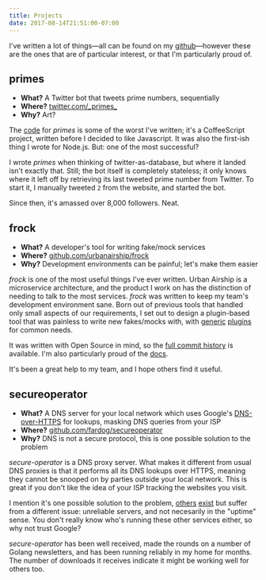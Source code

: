 ```yaml
---
title: Projects
date: 2017-08-14T21:51:00-07:00
---
```


I've written a lot of things—all can be found on my [github][]—however these
are the ones that are of particular interest, or that I'm particularly proud
of.

## primes
* **What?** A Twitter bot that tweets prime numbers, sequentially
* **Where?** [twitter.com/\_primes\_][primes-twitter]
* **Why?** Art?

The [code][primes-github] for _primes_ is some of the worst I've written; it's
a CoffeeScript project, written before I decided to like Javascript. It was
also the first-ish thing I wrote for Node.js. But: one of the most successful?

I wrote _primes_ when thinking of twitter-as-database, but where it landed
isn't exactly that. Still; the bot itself is completely stateless; it only
knows where it left off by retrieving its last tweeted prime number from
Twitter. To start it, I manually tweeted `2` from the website, and started the
bot.

Since then, it's amassed over 8,000 followers. Neat.

## frock
* **What?** A developer's tool for writing fake/mock services
* **Where?** [github.com/urbanairship/frock][frock-github]
* **Why?** Development environments can be painful; let's make them easier

_frock_ is one of the most useful things I've ever written. Urban Airship is a
microservice architecture, and the product I work on has the distinction of
needing to talk to the most services. _frock_ was written to keep my team's
development environment sane. Born out of previous tools that handled only
small aspects of our requirements, I set out to design a plugin-based tool that
was painless to write new fakes/mocks with, with [generic][frock-static]
[plugins][frock-proxy] for common needs.

It was written with Open Source in mind, so the
[full commit history][frock-commits] is available. I'm also particularly proud
of the [docs][frock-docs].

It's been a great help to my team, and I hope others find it useful.

## secureoperator
* **What?** A DNS server for your local network which uses Google's
  [DNS-over-HTTPS][gdns] for lookups, masking DNS queries from your ISP
* **Where?** [github.com/fardog/secureoperator][secop-github]
* **Why?** DNS is not a secure protocol, this is one possible solution to the
  problem

_secure-operator_ is a DNS proxy server. What makes it different from usual DNS
proxies is that it performs all its DNS lookups over HTTPS, meaning they cannot
be snooped on by parties outside your local network. This is great if you don't
like the idea of your ISP tracking the websites you visit.

I mention it's one possible solution to the problem, [others][dnscrypt]
[exist][openresolve] but suffer from a different issue: unreliable servers, and
not necesarily in the "uptime" sense. You don't really know who's running these
other services either, so why not trust Google?

_secure-operator_ has been well received, made the rounds on a number of Golang
newsletters, and has been running reliably in my home for months. The number of
downloads it receives indicate it might be working well for others too.

[github]: https://github.com/fardog
[primes-twitter]: https://twitter.com/_primes_
[primes-github]: https://github.com/fardog/_primes_
[frock-github]: https://github.com/urbanairship/frock
[frock-static]: https://github.com/urbanairship/frock-static
[frock-proxy]: https://github.com/urbanairship/frock-proxy
[frock-commits]: https://github.com/urbanairship/frock/commits/master
[frock-docs]: https://github.com/urbanairship/frock/tree/master/docs
[gdns]: https://developers.google.com/speed/public-dns/docs/dns-over-https
[secop-github]: https://github.com/fardog/secureoperator
[dnscrypt]: https://www.dnscrypt.org/
[openresolve]: https://www.openresolve.com/

